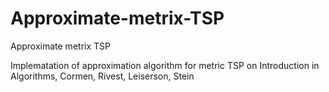 Approximate-metrix-TSP
======================

Approximate metrix TSP

Implematation of approximation algorithm for metric TSP on Introduction in Algorithms, Cormen, Rivest, Leiserson, Stein
